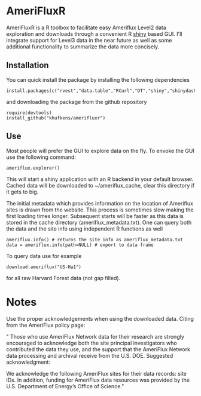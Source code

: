 # AmeriFluxR

AmeriFluxR is a R toolbox to facilitate easy Ameriflux Level2 data exploration and downloads through a convenient R [shiny](http://shiny.rstudio.com/) based GUI. I'll integrate support for Level3 data in the near future as well as some additional functionality to summarize the data more concisely.

## Installation

You can quick install the package by installing the following dependencies

	install.packages(c("rvest","data.table","RCurl","DT","shiny","shinydashboard","leaflet","plotly","devtools"))

and downloading the package from the github repository

	require(devtools)
	install_github("khufkens/amerifluxr")

## Use

Most people will prefer the GUI to explore data on the fly. To envoke the GUI use the following command:

	ameriflux.explorer()

This will start a shiny application with an R backend in your default browser. Cached data will be downloaded to ~/ameriflux_cache, clear this directory if it gets to big.

The initial metadata which provides information on the location of Ameriflux sites is drawn from the website. This process is sometimes slow making the first loading times longer. Subsequent starts will be faster as this data is stored in the cache directory (ameriflux_metadata.txt). One can query both the data and the site info using independent R functions as well

	ameriflux.info() # returns the site info as ameriflux_metadata.txt
	data = ameriflux.info(path=NULL) # export to data frame

To query data use for example

	download.ameriflux("US-Ha1")

for all raw Harvard Forest data (not gap filled).

# Notes
Use the proper acknowledgements when using the downloaded data. Citing from the AmeriFlux policy page:

" Those who use AmeriFlux Network data for their research are strongly encouraged to acknowledge both the site principal investigators who contributed the data they use, and the support that the AmeriFlux Network data processing and archival receive from the U.S. DOE. Suggested acknowledgment:

We acknowledge the following AmeriFlux sites for their data records: site IDs. In addition, funding for AmeriFlux data resources was provided by the U.S. Department of Energy’s Office of Science."
